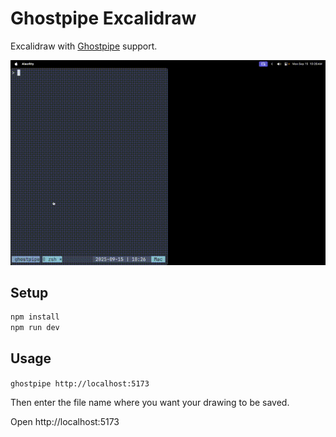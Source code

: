 # Ghostpipe Excalidraw

Excalidraw with [Ghostpipe](https://github.com/inputlogic/ghostpipe) support.

![Excalidraw Demo](demo.gif)

## Setup

```bash
npm install
npm run dev
```

## Usage

`ghostpipe http://localhost:5173`

Then enter the file name where you want your drawing to be saved.

Open http://localhost:5173


